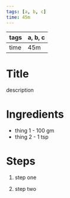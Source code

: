 ```yaml
---
tags: [a, b, c]
time: 45m
---
```


tags | a, b, c
---|---
time | 45m


# Title

description

# Ingredients
- thing 1 - 100 gm
- thing 2 - 1 tsp

# Steps
1. step one

2. step two
